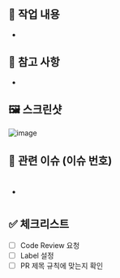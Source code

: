 ## 🚀 작업 내용

-

## 📝 참고 사항

-

## 🖼️ 스크린샷

![image](이미지url)

## 🚨 관련 이슈 (이슈 번호)

- #

## ✅ 체크리스트

- [ ] Code Review 요청
- [ ] Label 설정
- [ ] PR 제목 규칙에 맞는지 확인
